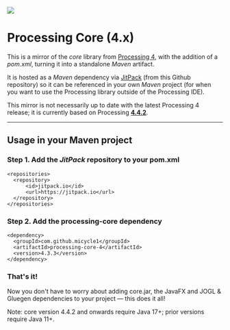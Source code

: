 [![](https://jitpack.io/v/micycle1/processing-core-4.svg)](https://jitpack.io/#micycle1/processing-core-4)

# Processing Core (4.x)

This is a mirror of the *core* library from [Processing 4](https://github.com/processing/processing4/), with the addition of a *pom.xml*, turning it into a standalone *Maven* artifact.

It is hosted as a *Maven* dependency via [JitPack](https://jitpack.io/#micycle1/processing-core-4) (from this Github repository) so it can be referenced in your own *Maven* project (for when you want to use the Processing library outside of the Processing IDE).

This mirror is not necessarily up to date with the latest Processing 4 release; it is currently based on Processing [**4.4.2**](https://github.com/processing/processing4/releases/tag/processing-1302-4.4.2).

---

## Usage in your Maven project

### Step 1. Add the *JitPack* repository to your pom.xml

  ```
<repositories>
	<repository>
		<id>jitpack.io</id>
		<url>https://jitpack.io</url>
	</repository>
</repositories>
```
  ### Step 2. Add the processing-core dependency

  ```
<dependency>
	<groupId>com.github.micycle1</groupId>
	<artifactId>processing-core-4</artifactId>
	<version>4.3.3</version>
</dependency>
```

### **That's it!**

Now you don't have to worry about adding core.jar, the JavaFX and JOGL & Gluegen dependencies to your project — this does it all!

Note: core version 4.4.2 and onwards require Java 17+; prior versions require Java 11+.
